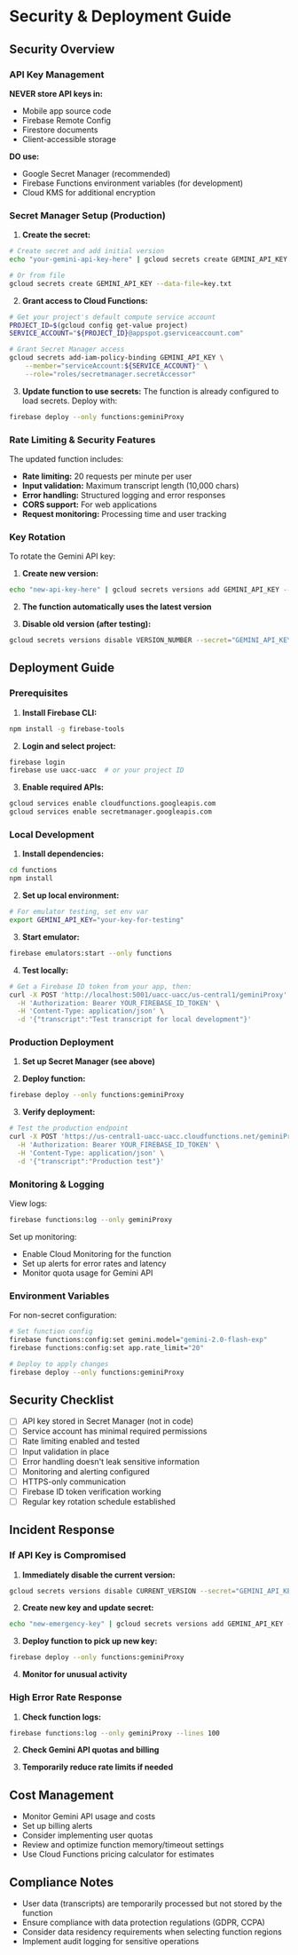 # Security & Deployment Guide

## Security Overview

### API Key Management
**NEVER store API keys in:**
- Mobile app source code
- Firebase Remote Config
- Firestore documents
- Client-accessible storage

**DO use:**
- Google Secret Manager (recommended)
- Firebase Functions environment variables (for development)
- Cloud KMS for additional encryption

### Secret Manager Setup (Production)

1. **Create the secret:**
```bash
# Create secret and add initial version
echo "your-gemini-api-key-here" | gcloud secrets create GEMINI_API_KEY --data-file=-

# Or from file
gcloud secrets create GEMINI_API_KEY --data-file=key.txt
```

2. **Grant access to Cloud Functions:**
```bash
# Get your project's default compute service account
PROJECT_ID=$(gcloud config get-value project)
SERVICE_ACCOUNT="${PROJECT_ID}@appspot.gserviceaccount.com"

# Grant Secret Manager access
gcloud secrets add-iam-policy-binding GEMINI_API_KEY \
    --member="serviceAccount:${SERVICE_ACCOUNT}" \
    --role="roles/secretmanager.secretAccessor"
```

3. **Update function to use secrets:**
The function is already configured to load secrets. Deploy with:
```bash
firebase deploy --only functions:geminiProxy
```

### Rate Limiting & Security Features

The updated function includes:
- **Rate limiting:** 20 requests per minute per user
- **Input validation:** Maximum transcript length (10,000 chars)
- **Error handling:** Structured logging and error responses
- **CORS support:** For web applications
- **Request monitoring:** Processing time and user tracking

### Key Rotation

To rotate the Gemini API key:

1. **Create new version:**
```bash
echo "new-api-key-here" | gcloud secrets versions add GEMINI_API_KEY --data-file=-
```

2. **The function automatically uses the latest version**

3. **Disable old version (after testing):**
```bash
gcloud secrets versions disable VERSION_NUMBER --secret="GEMINI_API_KEY"
```

## Deployment Guide

### Prerequisites

1. **Install Firebase CLI:**
```bash
npm install -g firebase-tools
```

2. **Login and select project:**
```bash
firebase login
firebase use uacc-uacc  # or your project ID
```

3. **Enable required APIs:**
```bash
gcloud services enable cloudfunctions.googleapis.com
gcloud services enable secretmanager.googleapis.com
```

### Local Development

1. **Install dependencies:**
```bash
cd functions
npm install
```

2. **Set up local environment:**
```bash
# For emulator testing, set env var
export GEMINI_API_KEY="your-key-for-testing"
```

3. **Start emulator:**
```bash
firebase emulators:start --only functions
```

4. **Test locally:**
```bash
# Get a Firebase ID token from your app, then:
curl -X POST 'http://localhost:5001/uacc-uacc/us-central1/geminiProxy' \
  -H 'Authorization: Bearer YOUR_FIREBASE_ID_TOKEN' \
  -H 'Content-Type: application/json' \
  -d '{"transcript":"Test transcript for local development"}'
```

### Production Deployment

1. **Set up Secret Manager (see above)**

2. **Deploy function:**
```bash
firebase deploy --only functions:geminiProxy
```

3. **Verify deployment:**
```bash
# Test the production endpoint
curl -X POST 'https://us-central1-uacc-uacc.cloudfunctions.net/geminiProxy' \
  -H 'Authorization: Bearer YOUR_FIREBASE_ID_TOKEN' \
  -H 'Content-Type: application/json' \
  -d '{"transcript":"Production test"}'
```

### Monitoring & Logging

View logs:
```bash
firebase functions:log --only geminiProxy
```

Set up monitoring:
- Enable Cloud Monitoring for the function
- Set up alerts for error rates and latency
- Monitor quota usage for Gemini API

### Environment Variables

For non-secret configuration:
```bash
# Set function config
firebase functions:config:set gemini.model="gemini-2.0-flash-exp"
firebase functions:config:set app.rate_limit="20"

# Deploy to apply changes
firebase deploy --only functions:geminiProxy
```

## Security Checklist

- [ ] API key stored in Secret Manager (not in code)
- [ ] Service account has minimal required permissions
- [ ] Rate limiting enabled and tested
- [ ] Input validation in place
- [ ] Error handling doesn't leak sensitive information
- [ ] Monitoring and alerting configured
- [ ] HTTPS-only communication
- [ ] Firebase ID token verification working
- [ ] Regular key rotation schedule established

## Incident Response

### If API Key is Compromised

1. **Immediately disable the current version:**
```bash
gcloud secrets versions disable CURRENT_VERSION --secret="GEMINI_API_KEY"
```

2. **Create new key and update secret:**
```bash
echo "new-emergency-key" | gcloud secrets versions add GEMINI_API_KEY --data-file=-
```

3. **Deploy function to pick up new key:**
```bash
firebase deploy --only functions:geminiProxy
```

4. **Monitor for unusual activity**

### High Error Rate Response

1. **Check function logs:**
```bash
firebase functions:log --only geminiProxy --lines 100
```

2. **Check Gemini API quotas and billing**

3. **Temporarily reduce rate limits if needed**

## Cost Management

- Monitor Gemini API usage and costs
- Set up billing alerts
- Consider implementing user quotas
- Review and optimize function memory/timeout settings
- Use Cloud Functions pricing calculator for estimates

## Compliance Notes

- User data (transcripts) are temporarily processed but not stored by the function
- Ensure compliance with data protection regulations (GDPR, CCPA)
- Consider data residency requirements when selecting function regions
- Implement audit logging for sensitive operations